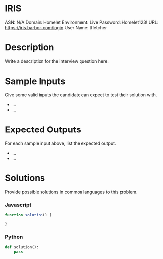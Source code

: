 # IRIS

ASN: N/A
Domain: Homelet
Environment: Live
Password: Homelet123!
URL: https://iris.barbon.com/login
User Name: tfletcher

# Description

Write a description for the interview question here.

# Sample Inputs

Give some valid inputs the candidate can expect to test their solution with.

- ...
- ...

# Expected Outputs

For each sample input above, list the expected output. 

- ...
- ...

# Solutions

Provide possible solutions in common languages to this problem.

### Javascript

```jsx
function solution() {
	
}
```

### Python

```python
def solution():
	pass
```
